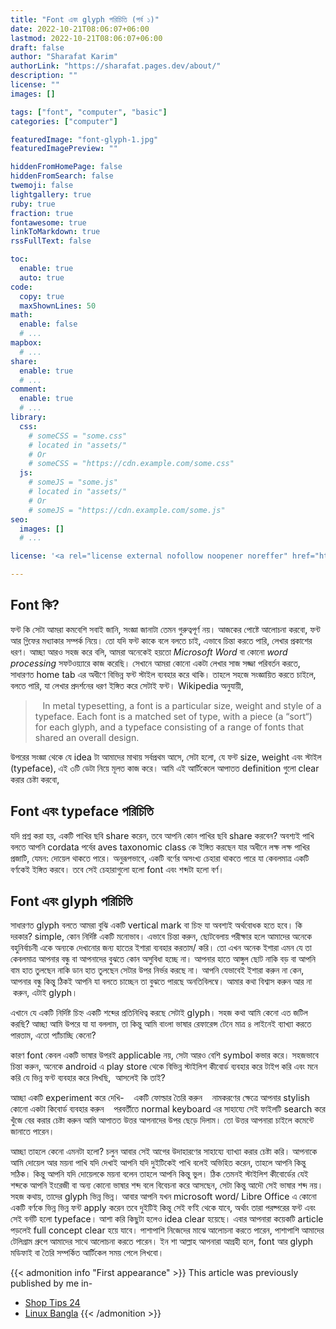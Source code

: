 ```yaml
---
title: "Font এবং glyph পরিচিতি (পর্ব ১)"
date: 2022-10-21T08:06:07+06:00
lastmod: 2022-10-21T08:06:07+06:00
draft: false
author: "Sharafat Karim"
authorLink: "https://sharafat.pages.dev/about/"
description: ""
license: ""
images: []

tags: ["font", "computer", "basic"]
categories: ["computer"]

featuredImage: "font-glyph-1.jpg"
featuredImagePreview: ""

hiddenFromHomePage: false
hiddenFromSearch: false
twemoji: false
lightgallery: true
ruby: true
fraction: true
fontawesome: true
linkToMarkdown: true
rssFullText: false

toc:
  enable: true
  auto: true
code:
  copy: true
  maxShownLines: 50
math:
  enable: false
  # ...
mapbox:
  # ...
share:
  enable: true
  # ...
comment:
  enable: true
  # ...
library:
  css:
    # someCSS = "some.css"
    # located in "assets/"
    # Or
    # someCSS = "https://cdn.example.com/some.css"
  js:
    # someJS = "some.js"
    # located in "assets/"
    # Or
    # someJS = "https://cdn.example.com/some.js"
seo:
  images: []
  # ...

license: '<a rel="license external nofollow noopener noreffer" href="https://creativecommons.org/licenses/by-nc/4.0/" target="_blank">CC BY-NC 4.0</a>'

---
```


## Font কি?
   ফন্ট কি সেটা আমরা কমবেশি সবাই জানি, সংজ্ঞা জানাটা তেমন গুরুত্বপূর্ণ নয়। আজকের পোষ্টে আলোচনা করবো, ফন্ট আর গ্লিফের মধ্যাকার সম্পর্ক নিয়ে। তো যদি ফন্ট কাকে বলে বলতে চাই, এভাবে চিন্তা করতে পারি, লেখার প্রকাশের ধরণ। আচ্ছা আরও সহজ করে বলি, আমরা অনেকেই হয়তো <i>Microsoft Word</i> বা কোনো <i>word processing</i> সফটওয়্যারে কাজ করেছি। সেখানে আমরা কোনো একটা লেখার সাজ সজ্জা পরিবর্তন করতে, সাধারণত home tab এর অধীণে বিভিন্ন ফন্ট স্টাইল ব্যবহার করে থাকি। তাহলে সহজে সংজ্ঞায়িত করতে চাইলে, বলতে পারি, যা লেখার প্রদর্শনের ধরণ ইঙ্গিত করে সেটাই ফন্ট।  Wikipedia অনুযায়ী,
   <blockquote>
      <div>&nbsp; &nbsp;In metal typesetting, a font is a particular size, weight and style of a typeface. Each font is a matched set of type, with a piece (a “sort“) for each glyph, and a typeface consisting of a range of fonts that shared an overall design.</div>
   </blockquote>
    উপরের সংজ্ঞা থেকে যে idea টা আমাদের মাথায় সর্বপ্রথম আসে, সেটা হলো, যে ফন্ট size, weight এবং স্টাইল (typeface), এই ৩টি ডেটা নিয়ে মূলত কাজ করে। আমি এই আর্টিকেলে আপাতত definition গুলো clear করার চেষ্টা করবো,

## Font এবং typeface পরিচিতি
যদি প্রশ্ন করা হয়, একটি পাখির ছবি share করেন, তবে আপনি কোন পাখির ছবি share করবেন? অবশ্যই পাখি বলতে আপনি cordata পর্বের aves taxonomic class কে ইঙ্গিত করছেন যার অধীনে লক্ষ লক্ষ পাখির প্রজাটি, যেমন: দোয়েল থাকতে পারে। অনুরূপভাবে, একটি বর্ণের অসংখ্য চেহারা থাকতে পারে যা কেবলমাত্র একটি বর্ণকেই ইঙ্গিত করবে। তবে সেই চেহারাগুলো হলো font এবং শব্দটা হলো বর্ণ।

## Font এবং glyph পরিচিতি
সাধারণত glyph বলতে আমরা বুঝি একটি vertical mark বা চিহ্ন যা অবশ্যই অর্থবোধক হতে হবে। কি দরকার? simple, কোন নির্দিষ্ট একটি মনোভাব। এভাবে চিন্তা করুন, ছোটবেলায় পরীক্ষার হলে আমাদের অনেকে বহুনির্বাচনী একে অন্যকে দেখানোর জন্য হাতের ইশারা ব্যবহার করতাম/ করি। তো এখন অনেক ইশারা এমন যে তা কেবলমাত্র আপনার বন্ধু বা আপনাদের বুঝতে কোন অসুবিধা হচ্ছে না। আপনার হাতে আঙ্গুল ছোট নাকি বড় বা আপনি বাম হাত তুলছেন নাকি ডান হাত তুলছেন সেটার উপর নির্ভর করছে না। আপনি যেভাবেই ইশারা করুন না কেন, আপনার বন্ধু কিন্তু ঠিকই আপনি যা বলতে চাচ্ছেন তা বুঝতে পারছে অনতিবিলম্বে। আমার কথা বিশ্বাস করুন আর না &nbsp;করুন, এটাই glyph।

এখানে যে একটি নির্দিষ্ট চিহ্ন একটি শব্দের প্রতিনিধিত্ব করছে সেটাই glyph।  সহজ কথা আমি কেনো এত জটিল করছি?  আচ্ছা আমি উপরে যা যা বললাম, তা কিন্তু আমি বাংলা ভাষার রেফারেন্স টেনে মাত্র ৪ লাইনেই ব্যাখ্যা করতে পারতাম, এতো প্যাঁচাচ্ছি কেনো?

কারণ font কেবল একটি ভাষার উপরই applicable নয়, সেটা আরও বেশি symbol কভার করে।  সহজভাবে চিন্তা করুন, অনেকে android এ play store থেকে বিভিন্ন স্টাইলিশ কীবোর্ড ব্যবহার করে টাইপ করি এবং মনে করি যে ভিন্ন ফন্ট ব্যবহার করে লিখছি, &nbsp;আসলেই কি তাই?

আচ্ছা একটি experiment করে দেখি-  &nbsp; &nbsp;একটি ফোল্ডার তৈরি করুন &nbsp; &nbsp;নামকরণের ক্ষেত্রে আপনার stylish কোনো একটা কিবোর্ড ব্যবহার করুন &nbsp; &nbsp;পরবর্তীতে normal keyboard এর সাহায্যে সেই ফাইলটি search করে খুঁজে বের করার চেষ্টা করুন  আমি আপাতত উত্তর আপনাদের উপর ছেড়ে দিলাম। তো উত্তর আপনারা চাইলে কমেন্টে জানাতে পারেন।

আচ্ছা তাহলে কেনো এমনটা হলো?  চলুন আবার সেই আগের উদাহারণের সাহায্যে ব্যাখ্যা করার চেষ্টা করি। আপনাকে আমি দোয়েল আর ময়না পাখি যদি দেখাই আপনি যদি দুইটিকেই পাখি বলেই অভিহিত করেন, তাহলে আপনি কিন্তু সঠিক। কিন্তু আপনি যদি দোয়েলকে ময়না বলেন তাহলে আপনি কিন্তু ভুল। ঠিক তেমনই স্টাইলিশ কীবোর্ডের যেই শব্দকে আপনি ইংরেজী বা অন্য কোনো ভাষার শব্দ বলে বিবেচনা করে আসছেন, সেটা কিন্তু আদৌ সেই ভাষার শব্দ নয়। সহজ কথায়, তাদের glyph ভিন্ন ভিন্ন। আবার আপনি যখন microsoft word/ Libre Office এ কোনো একটি বর্ণকে ভিন্ন ভিন্ন ফন্ট apply করেন তবে দুইটিই কিন্তু সেই বর্ণই থেকে যাবে, অর্থাং তারা পরষ্পরের ফন্ট এবং সেই বর্নটি হলো typeface। আশা করি কিছুটা হলেও idea clear হয়েছে। এবার আপনারা কয়েকটি article পড়লেই full concept clear হয়ে যাবে। পাশাপাশি নিজেদের মাঝে আলোচনা করতে পারেন, পাশাপাশি আমাদের টেলিগ্রাম গ্রুপে আমাদের সাথে আলোচনা করতে পারেন।  ইন শা আল্লাহ আপনারা আগ্রহী হলে, font আর glyph মডিফাই বা তৈরি সম্পর্কিত আর্টিকেল সময় পেলে লিখবো।


{{< admonition info "First appearance" >}}
This article was previously published by me in-

- [Shop Tips 24](https://shoptips24.com/education-guideline/3716/)
- [Linux Bangla](https://linuxbangla.forumotion.asia/t30-font-glyph)
{{< /admonition >}}
